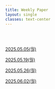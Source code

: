 ```yaml
---
title: Weekly Paper
layout: single
classes: text-center
---
```



<br>
<br>

<a href="/2025/05/05/wp-01.html">2025.05.05(월)</a><br>

<a href="/2025/05/19/wp-02.html">2025.05.19(월)</a><br>

<a href="/2025/05/26/wp-03.html">2025.05.26(월)</a><br>

<a href="/2025/06/02/wp-04.html">2025.06.02(월)</a><br>




